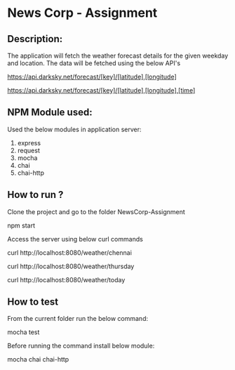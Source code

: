 # News Corp - Assignment
## Description:
The application will fetch the weather forecast details for the given weekday and location. The data will be fetched using the below API's

https://api.darksky.net/forecast/[key]/[latitude],[longitude]

https://api.darksky.net/forecast/[key]/[latitude],[longitude],[time]

## NPM Module used:
Used the below modules in application server:

1. express
2. request
3. mocha   
4. chai
5. chai-http

## How to run ?

Clone the project and go to the folder NewsCorp-Assignment

npm start

Access the server using below curl commands

curl http://localhost:8080/weather/chennai

curl http://localhost:8080/weather/thursday

curl http://localhost:8080/weather/today

## How to test

From the current folder run the below command:

mocha test

Before running the command install below module:

mocha
chai
chai-http




